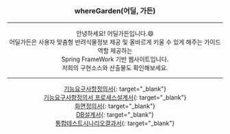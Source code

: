 <div align="center">
<h3> whereGarden(어딜, 가든) </h3>
<hr>
안녕하세요! 어딜가든입니다.😄 <br>
어딜가든은 사용자 맞춤형 반려식물정보 제공 및 올바르게 키울 수 있게 해주는 가이드 역할 제공하는 <br>
Spring FrameWork 기반 웹사이트입니다. <br>
저희의 구현소스와 산출물도 확인해보세요.
<hr>
  
  
[기능요구사항정의서](https://github.com/kmj94658/whereGarden/blob/main/%EC%B5%9C%EC%A2%85%EC%82%B0%EC%B6%9C%EB%AC%BC/1.%20%EA%B8%B0%EB%8A%A5%EC%9A%94%EA%B5%AC%EC%82%AC%ED%95%AD%EC%A0%95%EC%9D%98%EC%84%9C_2%ED%8C%80.pdf){: target="_blank"} <br>
<a href="https://github.com/kmj94658/whereGarden/blob/main/%EC%B5%9C%EC%A2%85%EC%82%B0%EC%B6%9C%EB%AC%BC/1.%20%EA%B8%B0%EB%8A%A5%EC%9A%94%EA%B5%AC%EC%82%AC%ED%95%AD%EC%A0%95%EC%9D%98%EC%84%9C_2%ED%8C%80.pdf" target="_blank">기능요구사항정의서
  [프로세스설계서](https://github.com/kmj94658/whereGarden/blob/main/%EC%B5%9C%EC%A2%85%EC%82%B0%EC%B6%9C%EB%AC%BC/2.%20%ED%94%84%EB%A1%9C%EC%84%B8%EC%8A%A4%EC%84%A4%EA%B3%84%EC%84%9C_2%ED%8C%80.pdf){: target="_blank"} <br>
  [화면정의서](https://github.com/kmj94658/whereGarden/blob/main/%EC%B5%9C%EC%A2%85%EC%82%B0%EC%B6%9C%EB%AC%BC/3.%20%ED%99%94%EB%A9%B4%EC%A0%95%EC%9D%98%EC%84%9C_2%ED%8C%80.pdf){: target="_blank"} <br>
  [DB설계서](https://github.com/kmj94658/whereGarden/blob/main/%EC%B5%9C%EC%A2%85%EC%82%B0%EC%B6%9C%EB%AC%BC/4.%20DB%EC%84%A4%EA%B3%84_2%ED%8C%80.pdf){: target="_blank"} <br>
  [통합테스트시나리오결과서](https://github.com/kmj94658/whereGarden/blob/main/%EC%B5%9C%EC%A2%85%EC%82%B0%EC%B6%9C%EB%AC%BC/5.%20%ED%86%B5%ED%95%A9%ED%85%8C%EC%8A%A4%ED%8A%B8%20%EC%8B%9C%EB%82%98%EB%A6%AC%EC%98%A4%EA%B2%B0%EA%B3%BC%EC%84%9C_2%ED%8C%80.pdf){: target="_blank"}
</div>
